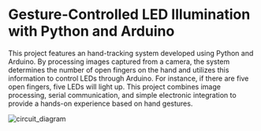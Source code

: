 # Gesture-Controlled LED Illumination with Python and Arduino

This project features an hand-tracking system developed using Python and Arduino. By processing images captured from a camera, the system determines the number of open fingers on the hand and utilizes this information to control LEDs through Arduino. For instance, if there are five open fingers, five LEDs will light up. This project combines image processing, serial communication, and simple electronic integration to provide a hands-on experience based on hand gestures. 

![circuit_diagram](https://github.com/3RAV0/finger_controlled_leds/assets/83770886/3618e479-760b-4279-8f34-cb7f885b87e7)

